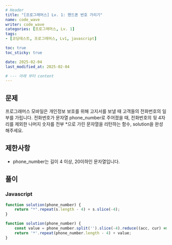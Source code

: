 ```yaml
---
# Header
title: "[프로그래머스] Lv. 1: 핸드폰 번호 가리기"
name: code_wave
writer: code_wave
categories: [프로그래머스, Lv. 1]
tags:
- [코딩테스트, 프로그래머스, Lv1, javascript]

toc: true
toc_sticky: true

date: 2025-02-04
last_modified_at: 2025-02-04

# --- 아래 부터 content
---
```


## 문제
프로그래머스 모바일은 개인정보 보호를 위해 고지서를 보낼 때 고객들의 전화번호의 일부를 가립니다.
전화번호가 문자열 phone_number로 주어졌을 때, 전화번호의 뒷 4자리를 제외한 나머지 숫자를 전부 *으로 가린 문자열을 리턴하는 함수, solution을 완성해주세요.

## 제한사항
- phone_number는 길이 4 이상, 20이하인 문자열입니다.

## 풀이
### Javascript
```js
function solution(phone_number) {
    return "*".repeat(s.length - 4) + s.slice(-4);
}
```

```js
function solution(phone_number) {
    const value = phone_number.split('').slice(-4).reduce((acc, cur) => acc + cur, '')
    return '*'.repeat(phone_number.length - 4) + value;
}
```

